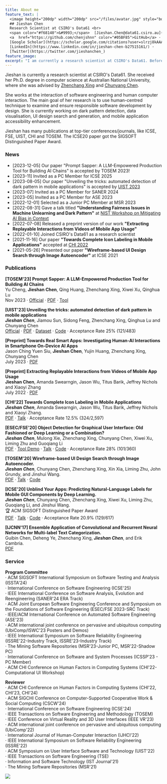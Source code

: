 ```yaml
---
title: About me
feature_text: |
  <image height="200dp" width="200dp" src="/files/avatar.jpg" style="border-radius: 50%;" /> 
  ## Jieshan Chen 
  Research Scientist at CSIRO's Data61 <br>
  <span color="#f68140">&#9993;</span>  [Jieshan.Chen@data61.csiro.au](mailto:Jieshan.Chen@data61.csiro.au) · 
  <a  href="https://github.com/chenjshnn" color="#05BF85">GitHub</a> · 
  [Google Scholar](https://scholar.google.com/citations?user=slrzj8kAAAAJ&hl=en) · 
  [LinkedIn](https://www.linkedin.com/in/jieshan-chen-b27515161/) · 
  [Twitter](https://twitter.com/jieshanchen_)
feature_image: 
excerpt: "I am currently a research scientist at CSIRO's Data61. Before joining Data61, I pursued my Ph.D. degree in computer science at Australian National University. My work lies in the fields of software engineering, deep learning, and human computer interaction. By understanding the semantics of user interfaces (UIs), my work aims to improve designers’, developers’, and end-users’ efficiency when designing, developing and using the mobile applications. I am currently working on android code generation from UI design, UI design search and generation, and mobile application accessibility enhancement." 
---
```


Jieshan is currently a research scientist at CSIRO's Data61. She received her Ph.D. degree in computer science at Australian National University, where she was advised by [Zhenchang Xing](https://cecs.anu.edu.au/people/zhenchang-xing) and [Chunyang Chen](https://chunyang-chen.github.io/). 

She works at the interaction of software engineering and human computer interaction. The main goal of her research is to use human-centred technique to examine and ensure responsible software development by design. She is currently working on dark pattern detection, data visualisation, UI design search and generation, and mobile application accessibility enhancement.

Jieshan has many publications at top-tier conferences/journals, like ICSE, FSE, UIST, CHI and TOSEM. The ICSE20 paper got the SIGSOFT Distinguished Paper Award. 



### News
- [2023-12-05] Our paper "Prompt Sapper: A LLM-Empowered Production Tool for Building AI Chains" is accepted by TOSEM 2023!
- [2023-11] Invited as a PC Member for ICSE 2025
- [2023-08-05] Our paper "Unveiling the tricks: automated detection of dark pattern in mobile applications" is accepted by [UIST 2023](https://uist.acm.org/2023/)
- [2023-07] Invited as a PC Member for SANER 2024
- [2023-05] Invited as a PC Member for ASE 2023
- [2022-12-01] Selected as a Junior PC Member at MSR 2023
- [2022-08-31] Gave a talk titled **"Understanding Fairness Issues in Machine Unlearning and Dark Pattern"** at [NIST Workshop on Mitigating AI Bias in Context](https://www.nccoe.nist.gov/get-involved/attend-events/workshop-mitigating-ai-bias-context) 
- [2022-07-08] Released a preprint version of our work **"Extracting Replayable Interactions from Videos of Mobile App Usage"**
- [2022-01-10] Joined CSIRO's Data61 as a research scientist
- [2021-11-16] Our paper **"Towards Complete Icon Labeling in Mobile Applications"** accepted at [CHI 2022](https://chi2022.acm.org/)
- [2021-05-26] Presented our paper **"Wireframe-based UI Design Search through Image Autoencoder"** at ICSE 2021


### Publications

**[TOSEM'23] Prompt Sapper: A LLM-Empowered Production Tool for Building AI Chains** <br />
Yu Cheng, **Jieshan Chen**, Qing Huang, Zhenchang Xing, Xiwei Xu, Qinghua Lu <br />
Nov 2023 · [Official](https://dl.acm.org/doi/10.1145/3638247) · [PDF](https://arxiv.org/pdf/2306.12028) · [Tool](https://www.aichain.online/)

**[UIST'23] Unveiling the tricks: automated detection of dark pattern in mobile applications** <br />
***Jieshan Chen***, Jiamou Sun, Sidong Feng, Zhenchang Xing, Qinghua Lu and Chunyang Chen <br />
[Official](https://dl.acm.org/doi/10.1145/3586183.3606783) · [PDF](https://arxiv.org/pdf/2308.05898.pdf) · [Dataset](https://zenodo.org/records/8126443) · [Code](https://github.com/chenjshnn/UIST23-UIGuard) · Acceptance Rate 25% (121/483)

**[Preprint] Towards Real Smart Apps: Investigating Human-AI Interactions in Smartphone On-Device AI Apps** <br />
Jason Ching Yuen Siu, **Jieshan Chen**, Yujin Huang, Zhenchang Xing, Chunyang Chen <br />
July 2023 · [PDF](https://arxiv.org/abs/2307.00756) 

**[Preprint] Extracting Replayable Interactions from Videos of Mobile App Usage** <br />
**Jieshan Chen**, Amanda Swearngin, Jason Wu, Titus Barik, Jeffrey Nichols and Xiaoyi Zhang <br />
July 2022 · [PDF](/files/Preprint_2022_VideoReply.pdf)

**[CHI'22] Towards Complete Icon Labeling in Mobile Applications** <br />
***Jieshan Chen***, Amanda Swearngin, Jason Wu, Titus Barik, Jeffrey Nichols and Xiaoyi Zhang. <br />
[PDF](/files/CHI_2022_Icon.pdf) · [Talk](https://www.youtube.com/watch?v=3eaTDpBfqQM&ab_channel=ACMSIGCHI) · Acceptance Rate 12.5% (324/2,597) 

**[ESEC/FSE'20] Object Detection for Graphical User Interface: Old Fashioned or Deep Learning or a Combination?** <br />
***Jieshan Chen***, Mulong Xie, Zhenchang Xing, Chunyang Chen, Xiwei Xu, Liming Zhu and Guoqiang Li <br />
[PDF](/files/FSE2020-UIDetection.pdf) · [Tool Demo](http://uied.online/) · [Talk](https://www.youtube.com/watch?v=KFFp81N6zlg) · [Code](https://github.com/chenjshnn/Object-Detection-for-Graphical-User-Interface) · Acceptance Rate 28% (101/360)

**[TOSEM'20] Wireframe-based UI Design Search through Image Autoencoder.** <br />
***Jieshan Chen***, Chunyang Chen, Zhenchang Xing, Xin Xia, Liming Zhu, John Grundy, and Jinshui Wang. <br />
[PDF](/files/tosem2020-uisearch.pdf) · [Talk](https://www.youtube.com/watch?v=wF4VDrMpRdo) · [Code](https://github.com/chenjshnn/WAE)  

**[ICSE'20] Unblind Your Apps: Predicting Natural-Language Labels for Mobile GUI Components by Deep Learning.** <br />
***Jieshan Chen***, Chunyang Chen, Zhenchang Xing, Xiwei Xu, Liming Zhu, Guoqiang Li, and Jinshui Wang. <br />
🏆 ACM SIGSOFT Distinguished Paper Award <br /> 
[PDF](/files/ICSE2020-predictContent.pdf) · [Talk](https://www.youtube.com/watch?v=zoRu7UOXAeY&list=PLh7v-bsdypMGkREL9PPVczHtaVLlL4P5h&index=5) · [Code](https://github.com/chenjshnn/LabelDroid) · Acceptance Rate 20.9% (129/617)

**[IJCNN'17] Ensemble Application of Convolutional and Recurrent Neural Networks for Multi-label Text Categorization.** <br />
Guibin Chen, Deheng Ye, Zhenchang Xing, ***Jieshan Chen***, and Erik Cambria. <br />
[PDF](https://ieeexplore.ieee.org/document/7966144/keywords)


### Service

**Program Committee** <br />
· ACM SIGSOFT International Symposium on Software Testing and Analysis (ISSTA'24) <br />
· International Conference on Software Engineering (ICSE'25) <br />
· IEEE International Conference on Software Analysis, Evolution and Reengineering (SANER'24 ERA Track) <br />
· ACM Joint European Software Engineering Conference and Symposium on the Foundations of Software Engineering (ESEC/FSE 2023-SRC Track) <br />
· IEEE/ACM International Conference on Automated Software Engineering (ASE'23) <br />
· ACM international joint conference on pervasive and ubiquitous computing (UbiComp/ISWC'23 Posters and Demos) <br />
· IEEE International Symposium on Software Reliability Engineering (ISSRE'22-Industry Track, ISSRE'23-Industry Track) <br />
· The Mining Software Repositories (MSR'23-Junior PC, MSR'22-Shadow PC) <br />
· International Conference on Software and System Processes (ICSSP'23 - PC Member) <br />
· ACM CHI Conference on Human Factors in Computing Systems (CHI'22-Computational UI Workshop) <br />

**Reviewer** <br />
· ACM CHI Conference on Human Factors in Computing Systems (CHI'22, CHI'23, CHI'24) <br />
· ACM SIGCHI Conference on Computer-Supported Cooperative Work & Social Computing (CSCW'24) <br />
· International Conference on Software Engineering (ICSE'24) <br />
· IEEE Transactions on Software Engineering and Methodology (TOSEM) <br />
· IEEE Conference on Virtual Reality and 3D User Interfaces (IEEE VR'23) <br />
· ACM international joint conference on pervasive and ubiquitous computing (UbiComp'22) <br />
· International Journal of Human-Computer Interaction (IJHCI'22) <br />
· IEEE International Symposium on Software Reliability Engineering (ISSRE'22) <br />
· ACM Symposium on User Interface Software and Technology (UIST'22) <br />
· IEEE Transactions on Software Engineering (TSE) <br />
· Information and Software Technology (IST Journal'21) <br />
· The Mining Software Repositories (MSR'21)


<a href="https://clustrmaps.com/site/1bnhz" title="Visit tracker"><img src="//www.clustrmaps.com/map_v2.png?d=0jSi742nBLW1zBplx2X6Hk-w2T5g-tjKJyF38nxa7fU&cl=ffffff"></a>




